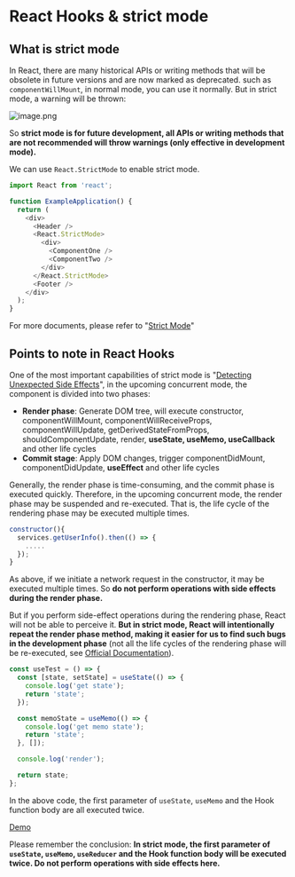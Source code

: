 # React Hooks & strict mode

## What is strict mode

In React, there are many historical APIs or writing methods that will be obsolete in future versions and are now marked as deprecated. such as `componentWillMount`, in normal mode, you can use it normally. But in strict mode, a warning will be thrown:

![image.png](https://user-images.githubusercontent.com/12526493/140928679-cafd5b58-2937-41a9-87e8-f68aa6d978d9.png)

So **strict mode is for future development, all APIs or writing methods that are not recommended will throw warnings (only effective in development mode).**

We can use `React.StrictMode` to enable strict mode.

```javascript
import React from 'react';

function ExampleApplication() {
  return (
    <div>
      <Header />
      <React.StrictMode>
        <div>
          <ComponentOne />
          <ComponentTwo />
        </div>
      </React.StrictMode>
      <Footer />
    </div>
  );
}
```

For more documents, please refer to "[Strict Mode](https://reactjs.org/docs/strict-mode.html)"

## Points to note in React Hooks

One of the most important capabilities of strict mode is "[Detecting Unexpected Side Effects](https://reactjs.org/docs/strict-mode.html#detecting-unexpected-side-effects)", in the upcoming concurrent mode, the component is divided into two phases:

- **Render phase**: Generate DOM tree, will execute constructor, componentWillMount, componentWillReceiveProps, componentWillUpdate, getDerivedStateFromProps, shouldComponentUpdate, render, **useState, useMemo, useCallback** and other life cycles
- **Commit stage**: Apply DOM changes, trigger componentDidMount, componentDidUpdate, **useEffect** and other life cycles

Generally, the render phase is time-consuming, and the commit phase is executed quickly. Therefore, in the upcoming concurrent mode, the render phase may be suspended and re-executed. That is, the life cycle of the rendering phase may be executed multiple times.

```javascript
constructor(){
  services.getUserInfo().then(() => {
    .....
  });
}
```

As above, if we initiate a network request in the constructor, it may be executed multiple times. So **do not perform operations with side effects during the render phase.**

But if you perform side-effect operations during the rendering phase, React will not be able to perceive it. **But in strict mode, React will intentionally repeat the render phase method, making it easier for us to find such bugs in the development phase** (not all the life cycles of the rendering phase will be re-executed, see [Official Documentation](https://reactjs.org/docs/strict-mode.html#detecting-unexpected-side-effects)).

```javascript
const useTest = () => {
  const [state, setState] = useState(() => {
    console.log('get state');
    return 'state';
  });

  const memoState = useMemo(() => {
    console.log('get memo state');
    return 'state';
  }, []);

  console.log('render');

  return state;
};
```

In the above code, the first parameter of `useState`, `useMemo` and the Hook function body are all executed twice.

[Demo](https://codesandbox.io/s/xvv55893mp?file=/src/index.js)

Please remember the conclusion: **In strict mode, the first parameter of `useState`, `useMemo`, `useReducer` and the Hook function body will be executed twice. Do not perform operations with side effects here.**
